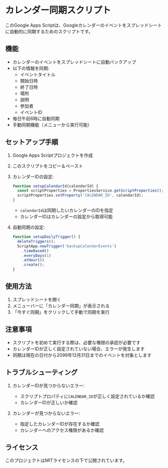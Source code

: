 # カレンダー同期スクリプト

このGoogle Apps Scriptは、Googleカレンダーのイベントをスプレッドシートに自動的に同期するためのスクリプトです。

## 機能

- カレンダーのイベントをスプレッドシートに自動バックアップ
- 以下の情報を同期:
  - イベントタイトル
  - 開始日時
  - 終了日時
  - 場所
  - 説明
  - 参加者
  - イベントID
- 毎日午前6時に自動同期
- 手動同期機能（メニューから実行可能）

## セットアップ手順

1. Google Apps Scriptプロジェクトを作成
2. このスクリプトをコピー＆ペースト
3. カレンダーIDの設定:
   ```javascript
   function setupCalendarId(calendarId) {
     const scriptProperties = PropertiesService.getScriptProperties();
     scriptProperties.setProperty('CALENDAR_ID', calendarId);
   }
   ```
   - `calendarId`は同期したいカレンダーのIDを指定
   - カレンダーIDはカレンダーの設定から取得可能

4. 自動同期の設定:
   ```javascript
   function setupDailyTrigger() {
     deleteTriggers();
     ScriptApp.newTrigger('backupCalendarEvents')
       .timeBased()
       .everyDays(1)
       .atHour(6)
       .create();
   }
   ```

## 使用方法

1. スプレッドシートを開く
2. メニューバーに「カレンダー同期」が表示される
3. 「今すぐ同期」をクリックして手動で同期を実行

## 注意事項

- スクリプトを初めて実行する際は、必要な権限の承認が必要です
- カレンダーIDが正しく設定されていない場合、エラーが発生します
- 同期は現在の日付から2099年12月31日までのイベントを対象とします

## トラブルシューティング

1. カレンダーIDが見つからないエラー:
   - スクリプトプロパティに`CALENDAR_ID`が正しく設定されているか確認
   - カレンダーIDが正しいか確認

2. カレンダーが見つからないエラー:
   - 指定したカレンダーIDが存在するか確認
   - カレンダーへのアクセス権限があるか確認

## ライセンス

このプロジェクトはMITライセンスの下で公開されています。 